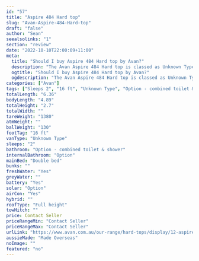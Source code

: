 ```yaml
---
id: "57"
title: "Aspire 484 Hard top"
slug: "Avan-Aspire-484-Hard-top"
draft: "false"
author: "Sean"
seealsolinks: "1"
section: "review"
date: "2022-10-10T22:00:09+11:00"
meta:
  title: "Should I buy Aspire 484 Hard top by Avan?"
  description: "The Avan Aspire 484 Hard top is classed as Unknown Type, and sleeps 2 people. It is Made Overseas and comes in at 16 ft. It generally has Option - combined toilet & shower."
  ogtitle: "Should I buy Aspire 484 Hard top by Avan?"
  ogdescription: "The Avan Aspire 484 Hard top is classed as Unknown Type, and sleeps 2 people. It is Made Overseas and comes in at 16 ft. It generally has Option - combined toilet & shower."
categories: ["Avan"]
tags: ["Sleeps 2", "16 ft", "Unknown Type", "Option - combined toilet & shower", "Full height", "Price Unknown", "Made Overseas"]
totalLength: "6.36"
bodyLength: "4.89"
totalHeight: "2.7"
totalWidth: ""
tareWeight: "1380"
atmWeight: ""
ballWeight: "130"
footTag: "16 ft"
vanType: "Unknown Type"
sleeps: "2"
bathroom: "Option - combined toilet & shower"
internalBathroom: "Option"
mainBed: "Double bed"
bunks: ""
freshWater: "Yes"
greyWater: ""
battery: "Yes"
solar: "Option"
airCon: "Yes"
hybrid: ""
roofType: "Full height"
towHitch: ""
price: Contact Seller
priceRangeMin: "Contact Seller"
priceRangeMax: "Contact Seller"
urlLink: "https://www.avan.com.au/our-range/hard-tops/display/12-aspire-400-series-hardtop"
aussieMade: "Made Overseas"
noImage: ""
featured: "no"
---
```

